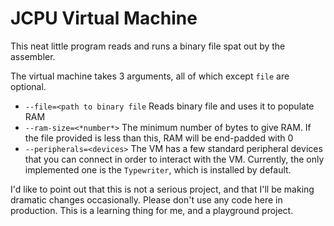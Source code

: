 # JCPU Virtual Machine

This neat little program reads and runs a binary file spat out by the assembler.

The virtual machine takes 3 arguments, all of which except `file` are optional.

* `--file=<path to binary file` Reads binary file and uses it to populate RAM
* `--ram-size=<*number*>` The minimum number of bytes to give RAM. If the file provided is less than this, RAM will be
  end-padded with 0
* `--peripherals=<devices>` The VM has a few standard peripheral devices that you can connect in order to interact with
  the VM. Currently, the only implemented one is the `Typewriter`, which is installed by default.

I'd like to point out that this is not a serious project, and that I'll be making dramatic changes occasionally. Please
don't use any code here in production. This is a learning thing for me, and a playground project.